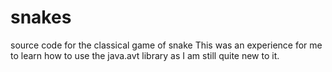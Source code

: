 # snakes
source code for the classical game of snake
This was an experience for me to learn how to use the java.avt library as I am still quite new to it. 
